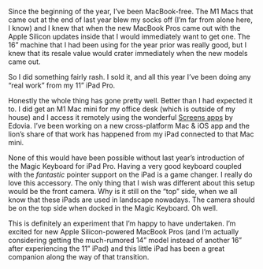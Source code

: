 Since the beginning of the year, I’ve been MacBook-free. The M1 Macs that came out at the end of last year blew my socks off (I’m far from alone here, I know) and I knew that when the new MacBook Pros came out with the Apple Silicon updates inside that I would immediately want to get one. The 16” machine that I had been using for the year prior was really good, but I knew that its resale value would crater immediately when the new models came out.

So I did something fairly rash. I sold it, and all this year I’ve been doing any “real work” from my 11” iPad Pro.

Honestly the whole thing has gone pretty well. Better than I had expected it to. I did get an M1 Mac mini for my office desk (which is outside of my house) and I access it remotely using the wonderful [Screens apps](https://edovia.com) by Edovia. I’ve been working on a new cross-platform Mac & iOS app and the lion’s share of that work has happened from my iPad connected to that Mac mini.

None of this would have been possible without last year’s introduction of the Magic Keyboard for iPad Pro. Having a very good keyboard coupled with the _fantastic_ pointer support on the iPad is a game changer. I really do love this accessory. The only thing that I wish was different about this setup would be the front camera. Why is it still on the “top” side, when we all know that these iPads are used in landscape nowadays. The camera should be on the top side when docked in the Magic Keyboard. Oh well.

This is definitely an experiment that I’m happy to have undertaken. I’m excited for new Apple Silicon-powered MacBook Pros (and I’m actually considering getting the much-rumored 14” model instead of another 16” after experiencing the 11” iPad) and this little iPad has been a great companion along the way of that transition.